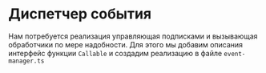 # Диспетчер события

Нам потребуется реализация управляющая подписками и вызывающая обработчики по мере надобности. Для этого мы добавим описания интерфейс функции `Callable` и создадим реализацию в файле `event-manager.ts`